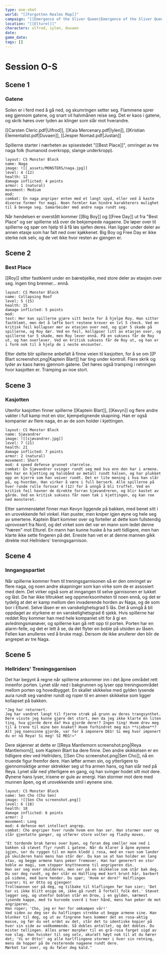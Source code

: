 ```yaml
---
type: one-shot
world: "[[Forgotten Realms Map]]"
campaign: "[[Emergence of the Sliver Queen|Emergence of the Sliver Queen]]"
location: "[[Elturel]]"
characters: ulfrod, iylen, duvaen
date: 
game_date: 
tags: []
---
```

# Session O-S

## Scene 1

### Gatene
Solen er i ferd med å gå ned, og skumringen setter seg. Flammene sprer seg gjennom gatene, og snart vil halvmånen reise seg. Det er kaos i gatene, og skrik høres over lyden av klinger som slår mot hverandre. 

[[Carsten Cleric.pdf|Ulfrod]], [[Kaia Mercenary.pdf|Iylen]], [[Kristian Elementalist.pdf|Duvaen]], [[Jesper Nomad.pdf|Justan]]

Spillerne starter i nærheten av spisestedet "[[Best Place]]", omringet av tre naga folk (humanoid overkropp, slange underkropp).

```statblock
layout: CS Monster Block
name: Naga
image: ![[_assets/MONSTERS/naga.jpg]]
level: 4 (12)
health: 12
damage inflicted: 4 points
armor: 1 (natural)
movement: Medium
mod: 
combat: En naga angriper enten med et langt spyd, eller ved å kaste diverse former for magi. Noen formler kan hindre karakterers mulighet til å bevege seg. Samarbeider med andre naga rundt seg.
```

Når hendelsen er overstått kommer [[Big Boy]] og [[Free Day]] ut fra "Best Place" og ser spillerne stå over de bekjempede nagaene. De løper over til spillerne og spør om hjelp til å få løs sjefen deres. Han ligger under deler av annen etasje som har falt ned over kjøkkenet. Big Boy og Free Day er ikke sterke nok selv, og de vet ikke hvor resten av gjengen er.

## Scene 2
### Best Place
[[Roy]] sitter fastklemt under en bærebjelke, med store deler av etasjen over seg. Ingen ting brenner... ennå.

```statblock
layout: CS Monster Block
name: Collapsing Roof
level: 5 (15)
health: 15
damage inflicted: 5 points
mod: 
text: Her kan spillerne gjøre sitt beste for å hjelpe Roy. Han sitter fastklemt, men det å løfte bort restene krever en lvl 5 check. Ved en kritisk feil kollapser mer av etasjen over ned, og gjør 5 skade på spillerne, og Roy dør. Ved en feil, kollapser litt av etasjen over, og spillerne tar 5 skade, men Roy lever ennå. På en suksess får de Roy ut, og han overlever. Ved en kritisk suksess får de Roy ut, og han er i form nok til å hjelp de i neste encounter.
```

Etter dette blir spillerne anbefalt å finne veien til kasjotten, for å se om [[P Blart screenshot.png|Kaptein Blart]] har ting under kontroll. Flere skrik og lyder av kaos høres gjennom gatene.
Det høres også tramping i retningen hvor kasjotten er. Tramping av noe stort.

## Scene 3
### Kasjotten
Utenfor kasjotten finner spillerne [[Kaptein Blart]], [[Kevyn]] og flere andre vakter i full kamp mot en stor, kjempelignende skapning. Han er også kompanier av flere naga, én av de som holder i kjettingen.

```statblock
layout: CS Monster Block
name: Sjøvandrer
image: ![[sjøvandrer.jpg]]
level: 7 (21)
health: 21
damage inflicted: 7 points
armor: 2 (natural)
movement: Short
mod: 4 speed defense grunnet størrelse.
combat: En Sjøvandrer svinger rundt seg med hva enn den har i armene. Den har en kjetting og halsbånd av metall rundt halsen, og har plukket opp en kjerre som han veiver rundt. Det er lite mening i hva han slår på, og hvordan. Han virker å være i full berserk. Alle spillerne på hver runde rulle forsvar 4 (12) for å unngå å bli truffet. Ved en kritisk feil havner de direkte forran Sjøvandreren, og blir kastet av gårde. Ved en kritisk suksess får noen tak i kjettingen, og kan roe ned monsteret.
```

Etter sammenstøtet finner man Kevyn liggende på bakken, med benet sitt i en urovekkende feil vinkel. Han puster, men kniper igjen øyne og hele seg av smertene. Kaptein Blart kommer over og forteller at dette kom fullstendig uprovosert fra Nord, og det virket som det var en mann som ledet denne "hæren" mot Elturel. En mann han kunne huske å ha sett tidligere, men han klarte ikke sette fingeren på det. Eneste han vet er at denne mannen gikk direkte mot Hellriders' treningsgarnison.
## Scene 4
### Inngangspartiet
Når spillerne kommer frem til treningsgarnisonen så er den omringet av flere naga, og noen andre skapninger som kan virke som de er assosiert med dem. Det virker også som at inngangen til selve garnisonen er lukket og låst. De har ikke tiltrukket seg oppmerksomheten til noen ennå, og det er tydelig at det er kamp mellom den invaderende horden av Naga, og de som bor i Elturel.
Selve låsen er en vanskelighetsgrad 5 lås. Det å unngå å bli oppdaget av styrkene er en vanskelighetsgrad 6 sjekk. Hvis spillerne har reddet Roy kommer han med hele kompaniet sitt for å gi en avledningsmanøver, og spillerne kan gå rett opp til porten.
Porten har en alarm-felle, og det er lett å se, da det flyter en boble på utsiden av låsen. Fellen kan anulleres ved å bruke magi. Dersom de ikke anullerer den blir de angrepet av tre Naga.

## Scene 5
### Hellriders' Treningsgarnison
Det har begynt å regne når spillerne ankommer inn i det åpne området rett innenfor porten. Lynet slår ned i bakgrunnen og lyser opp treningsområdet mellom porten og hovedbygget. En skallet skikkelse med gylden lysende aura rundt seg vandrer rundt og roper til en annen skikkelse som ligger kollapset på bakken. 

	"Jeg har returnert.
	Jeg har vandret langt til fjerne strøk på grunn av deres trangsynthet. Dere visste jeg kunne gjøre det stort, men da jeg ikke klarte én liten ting, hva gjorde dere da? Hva gjorde dere!? Ingen ting! Hvem drev meg til å trene til mine ben knaket? Hvem forhindret meg min **sjebne**?
	Alt jeg noensinne gjorde, var for å imponere DEG! Si meg hvor imponert du er nå Reya! Si meg! SI MEG!»"

Dere skjønner at dette er [[Reya Mantlemorn screenshot.png|Reya Mantlemorn]], som Kaptein Blart ba dere finne. Den andre skikkelsen er en tidligere elev ved Hellriders, [[Sen Cho screenshot.png|Sen Cho]], nå en truende figur fremfor dere. Han løfter armen sin, og ytterligere to gjennomsiktige armer sktrekker seg ut fra armen hans, og han slår ned på Reya. Lynet slår ned ytterligere en gang, og han svinger hodet sitt mot dere. Øynene hans lyser, irisene er gule av energi. Han stormer mot dere med munnen åpen, og et urovekkende smil i øynene sine.

```statblock
layout: CS Monster Block
name: Sen Cho (Cho Sen)
image: ![[Sen Cho screenshot.png]]
level: 6 (18)
health: 18
damage inflicted: 6 points
armor: 2
movement: Long
mod: 4 defense mot intellect angrep.
combat: Cho angriper hver runde hvem enn han ser. Han stormer over og slår gjentatte ganger, og utfører store volter og flashy moves. 
```


	"Et tordende brak høres over byen, og foran deg smeller noe ned i bakken så støvet flyr rundt i gatene. Når du klarer å åpne øynene igjen, ser du ryggen til en mann kledd i rosa, med en ravn som lander på skulderen hans mens han står der. Du kan se at han holder en lang stav, og begge armene hans peker fremover. Han har generert en stor boble av magi, som stopper knyttnevene til angriperen din.
	Han ser seg over skulderen, men ser på en skikkelse som står bak deg. Du ser deg rundt, og der står en Halfling med kort brunt hår, barbert på sidene, med bare hender. Du spør; 'Hvem er dere?' Halflingen svarer; Vi er Otto og gjengen!
	Trollmannen ser på deg, og tilbake til hlaflingen før han sier; 'Det har vi ikke blitt enige om, ikke gå rundt å fortell folk det.' Støvet legger seg, og utenfor boblen står en Drow, i en gylden, nærmest lysende kappe, med to kurvede sverd i hver hånd, mens han peker de mot angriperen. 
	Han roper; 'Cho, jeg er her for omkampen vår!'
	Ved siden av deg ser du halflingen strekke ut begge armene sine. Han blunker til deg, og ut av fingrene hans kommer det en rosa-aktig masse, og før du vet ordet av det, står det to identiske kopier på hver sin side av vedkommende. Så dobles antallet, og det dobles. Du mister tellingen. Alles armer morpher til en grå-rosa farget sigd av noe slag. Han hvisker til seg selv, akuratt høyt nok til at du hører det; 'Vi er Otto!' og alle harlflingene stormer i hver sin retning, mens de hopper på de resterende nagaene rundt dere.
	Mørket tar over, og du føler deg kald."
